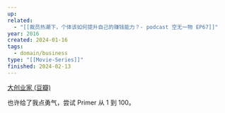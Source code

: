 ```yaml
---
up: 
related:
  - "[[裁员热潮下，个体该如何提升自己的赚钱能力？- podcast 空无一物 EP67]]"
year: 2016
created: 2024-01-16
tags:
  - domain/business
type: "[[Movie-Series]]"
finished: 2024-02-13
---
```

[大创业家 (豆瓣)](https://movie.douban.com/subject/26280709//)

也许给了我点勇气，尝试 Primer 从 1 到 100。